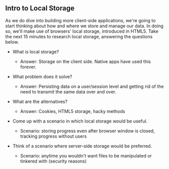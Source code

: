 ## Intro to Local Storage

As we do dive into building more client-side applications, we're going to start thinking about how and where we store and manage our data. In doing so, we'll make use of browsers' local storage, introduced in HTML5. Take the next 15 minutes to research local storage, answering the questions below.

- What is local storage?
  - Answer: Storage on the client side. Native apps have used this forever.

- What problem does it solve?
  - Answer: Persisting data on a user/session level and getting rid of the need to transmit the same data over and over.

- What are the alternatives?
  - Answer: Cookies, HTML5 storage, hacky methods

- Come up with a scenario in which local storage would be useful.
    - Scenario: storing progress even after browser window is closed, tracking progress without users

- Think of a scenario where server-side storage would be preferred.
    - Scenario: anytime you wouldn't want files to be manipulated or tinkered with (security reasons)
